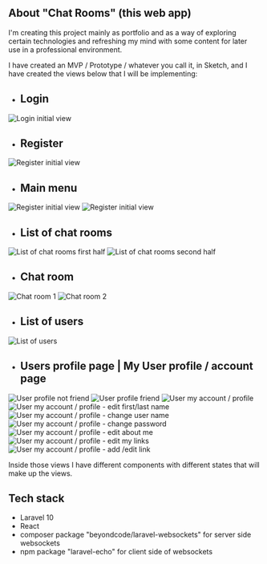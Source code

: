 ## About "Chat Rooms" (this web app)

I'm creating this project mainly as portfolio and as a way of exploring certain technologies and refreshing my mind with some content for later use in a professional environment.

I have created an MVP / Prototype / whatever you call it, in Sketch,
and I have created the views below that I will be implementing:

- Login
    - 
![Login initial view](public/MVP_DESIGN_INITIAL_IDEIA/login.png)
- Register
    -  
![Register initial view](public/MVP_DESIGN_INITIAL_IDEIA/register.png)
- Main menu
    - 
![Register initial view](public/MVP_DESIGN_INITIAL_IDEIA/main-menu-no-friends.png)
![Register initial view](public/MVP_DESIGN_INITIAL_IDEIA/main-menu-with-friends.png)
- List of chat rooms
    - 
![List of chat rooms first half](public/MVP_DESIGN_INITIAL_IDEIA/list-of-chat-rooms-1.png)
![List of chat rooms second half](public/MVP_DESIGN_INITIAL_IDEIA/list-of-chat-rooms-2.png)
- Chat room
    - 
![Chat room 1](public/MVP_DESIGN_INITIAL_IDEIA/chat-room-1.png)
![Chat room 2](public/MVP_DESIGN_INITIAL_IDEIA/chat-room-2.png)
- List of users
    - 
![List of users](public/MVP_DESIGN_INITIAL_IDEIA/list-of-users.png)
- Users profile page | My User profile / account page
    - 
![User profile not friend](public/MVP_DESIGN_INITIAL_IDEIA/user-profile-not-friend.png)
![User profile friend](public/MVP_DESIGN_INITIAL_IDEIA/user-profile-friend.png)
![User my account / profile ](public/MVP_DESIGN_INITIAL_IDEIA/my-account-profile.png)
![User my account / profile - edit first/last name](public/MVP_DESIGN_INITIAL_IDEIA/my-account-profile-edit-first-last-name.png)
![User my account / profile - change user name](public/MVP_DESIGN_INITIAL_IDEIA/my-account-profile-change-username.png)
![User my account / profile - change password](public/MVP_DESIGN_INITIAL_IDEIA/my-account-change-password.png)
![User my account / profile - edit about me](public/MVP_DESIGN_INITIAL_IDEIA/my-account-profile-edit-about-me.png)
![User my account / profile - edit my links](public/MVP_DESIGN_INITIAL_IDEIA/my-account-profile-edit-my-links.png)
![User my account / profile - add /edit link](public/MVP_DESIGN_INITIAL_IDEIA/my-account-profile-add-edit-link.png)


Inside those views I have different components with different states that will make up the views.

## Tech stack

- Laravel 10
- React
- composer package "beyondcode/laravel-websockets" for server side websockets
- npm package "laravel-echo" for client side of websockets
